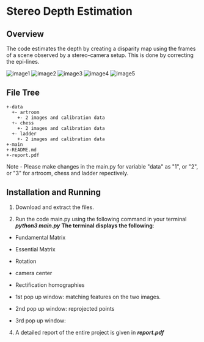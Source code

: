 # Stereo Depth Estimation

## Overview
The code estimates the depth by creating a disparity map using the frames of a scene observed by a stereo-camera setup. This is done by correcting the epi-lines.

![image1](outputs/page1.jpg)
![image2](outputs/page2.jpg)
![image3](outputs/page3.jpg)
![image4](outputs/page4.jpg)
![image5](outputs/page5.jpg)

## **File Tree**

```
+-data
  +- artroom
    +- 2 images and calibration data
  +- chess
    +- 2 images and calibration data
  +- ladder
    +- 2 images and calibration data
+-main
+-README.md
+-report.pdf
```

Note - Please make changes in the main.py for variable "data" as "1", or "2", or "3" for artroom, chess and ladder repectively.

## **Installation and Running**

1. Download and extract the files.

2. Run the code main.py using the following command in your terminal
    ***python3 main.py***
**The terminal displays the following**:
 - Fundamental Matrix
 - Essential Matrix
 - Rotation
 - camera center
 - Rectification homographies

- 1st pop up window: matching features on the two images.
- 2nd pop up window: reprojected points
- 3rd pop up window: 

4. A detailed report of the entire project is given in ***report.pdf***  
